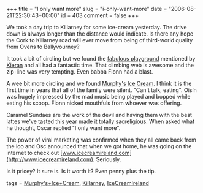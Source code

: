 +++
title = "I only want more"
slug = "i-only-want-more"
date = "2006-08-21T22:30:43+00:00"
id = 403
comment = false
+++

We took a day trip to Killarney for some ice-cream yesterday. The drive down is always longer than the distance would indicate. Is there any hope the Cork to Killarney road will ever move from being of third-world quality from Ovens to Ballyvourney? 

It took a bit of circling but we found the [fabulous playground](http://www.vacationkillarney.com/playground.htm) mentioned by [Kieran](http://icecreamireland.com/2006/03/19/killarney-nephews-and-playgrounds/) and all had a fantastic time. That climbing web is awesome and the zip-line was very tempting. Even babba Fionn had a blast.

A wee bit more circling and we found [Murphy's Ice Cream](http://www.murphysicecream.ie/). I think it is the first time in years that all of the family&nbsp;were silent. "Can't talk, eating". Oisín was hugely impressed by the mad music being played and bopped while eating his scoop. Fionn nicked mouthfuls from whoever was offering.

Caramel Sundaes are the work of the devil and having them with the best lattes we've tasted this year made it totally sacreligious. When asked what he thought, Oscar replied "I only want more".

The power of viral marketing was confirmed when they all came back from the loo and Osc announced that when we got home, he was going on the internet to check out [www.icecreamireland.com](http://www.icecreamireland.com). Seriously.

Is it pricey? It sure is. Is it worth it? Even penny plus the tip.

tags = [Murphy's+Ice+Cream](http://technorati.com/tag/Murphy), [Killarney](http://technorati.com/tag/Killarney), [IceCreamIreland](http://technorati.com/tag/IceCreamIreland)
